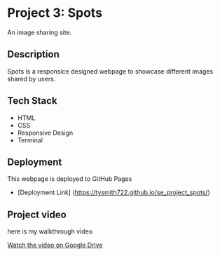 # Project 3: Spots

An image sharing site.

## Description

Spots is a responsice designed webpage to showcase different images shared by users.

## Tech Stack

- HTML
- CSS
- Responsive Design
- Terminal

## Deployment

This webpage is deployed to GitHub Pages

- [Deployment Link] (https://tysmith722.github.io/se_project_spots/)

## Project video

here is my walkthrough video

[Watch the video on Google Drive](https://drive.google.com/file/d/1ZUv_hcmHkp6CUzoFTNt-kfKDU8EboEvN/view?usp=drive_link)
